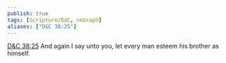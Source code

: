 ```yaml
---
publish: true
tags: [Scripture/DaC, noGraph]
aliases: ["D&C 38:25"]
---
```

[D&C 38:25](https://churchofjesuschrist.org/study/scriptures/dc-testament/dc/38?lang=eng&id=p25#p25) And again I say unto you, let every man esteem his brother as himself.
